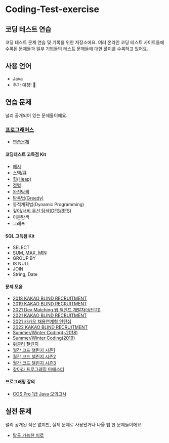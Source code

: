 # Coding-Test-exercise

## 코딩 테스트 연습

코딩 테스트 문제 연습 및 기록을 위한 저장소에요. 여러 온라인 코딩 테스트 사이트들에 수록된 문제들과 일부 기업들의 테스트 문제들에 대한 풀이를 수록하고 있어요.

## 사용 언어

- Java
- 추가 예정! 🥸

## 연습 문제

널리 공개되어 있는 문제들이에요.

### [프로그래머스](./exercise/Programmers)

- [연습문제](./exercise/Programmers/연습문제)

#### 코딩테스트 고득점 Kit

- [해시](./exercise/Programmers/코딩테스트-고득점-Kit/Hash)
- [스택/큐](./exercise/Programmers/코딩테스트-고득점-Kit/StackAndQueue)
- [힙(Heap)](./exercise/Programmers/코딩테스트-고득점-Kit/Hash)
- [정렬](./exercise/Programmers/코딩테스트-고득점-Kit/Sort)
- [완전탐색](./exercise/Programmers/코딩테스트-고득점-Kit/ExhaustiveSearch)
- [탐욕법(Greedy)](./exercise/Programmers/코딩테스트-고득점-Kit/Greedy)
- 동적계획법(Dynamic Programming)
- [깊이/너비 우선 탐색(DFS/BFS)](./exercise/Programmers/코딩테스트-고득점-Kit/DFSAndBFS)
- 이분탐색
- 그래프

#### SQL 고득점 Kit

- SELECT
- [SUM, MAX, MIN](./exercise/Programmers/SQL-고득점-Kit/SUM,MAX,MIN)
- GROUP BY
- IS NULL
- JOIN
- String, Date

#### 문제 모음

- [2018 KAKAO BLIND RECRUITMENT](./exercise/Programmers/문제-모음/2018-KAKAO-BLIND-RECRUITMENT)
- [2019 KAKAO BLIND RECRUITMENT](./exercise/Programmers/문제-모음/2019-KAKAO-BLIND-RECRUITMENT)
- [2021 Dev Matching 웹 백엔드 개발자(상반기)](<./exercise/Programmers/문제-모음/2021-Dev-Matching-웹-백엔드-개발자(상반기)>)
- [2021 KAKAO BLIND RECRUITMENT](./exercise/Programmers/문제-모음/2021-KAKAO-BLIND-RECRUITMENT)
- [2021 카카오 채용연계형 인턴십](./exercise/Programmers/문제-모음/2021-카카오-채용연계형-인턴십)
- [2022 KAKAO BLIND RECRUITMENT](./exercise/Programmers/문제-모음/2022-KAKAO-BLIND-RECRUITMENT)
- [Summer/Winter Coding(~2018)](<./exercise/Programmers/문제-모음/SummerWinter-Coding(~2018)>)
- [Summer/Winter Coding(2019)](<./exercise/Programmers/문제-모음/SummerWinter-Coding(2019)>)
- [위클리 챌린지](./exercise/Programmers/문제-모음/Weekly-Challenge)
- [월간 코드 챌린지 시즌1](./exercise/Programmers/문제-모음/월간-코드-챌린지-시즌1)
- [월간 코드 챌린지 시즌2](./exercise/Programmers/문제-모음/월간-코드-챌린지-시즌2)
- [월간 코드 챌린지 시즌3](./exercise/Programmers/문제-모음/월간-코드-챌린지-시즌3)
- [찾아라 프로그래밍 마에스터](./exercise/Programmers/문제-모음/찾아라-프로그래밍-마에스터)

#### 프로그래밍 강의

- [COS Pro 1급 Java 모의고사](./exercise/프로그래밍-강의/COS-Pro-Grade-1-Java-Mock-Test)

## 실전 문제

널리 공개된 적은 없지만, 실제 문제로 사용됐거나 나올 법 한 문제들이에요.

- [탈출 가능한 미로](./problem/an_escapeable_maze)
